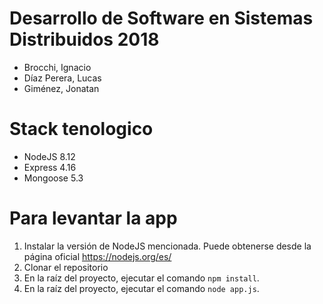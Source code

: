 # Desarrollo de Software en Sistemas Distribuidos 2018

* Brocchi, Ignacio
* Díaz Perera, Lucas
* Giménez, Jonatan


# Stack tenologico

* NodeJS 8.12
* Express 4.16
* Mongoose 5.3


# Para levantar la app

1) Instalar la versión de NodeJS mencionada. Puede obtenerse desde la página oficial https://nodejs.org/es/
2) Clonar el repositorio
3) En la raíz del proyecto, ejecutar el comando `npm install`.
4) En la raíz del proyecto, ejecutar el comando `node app.js`.
